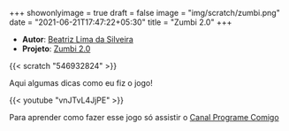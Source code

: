 +++
showonlyimage = true
draft = false
image = "img/scratch/zumbi.png"
date = "2021-06-21T17:47:22+05:30"
title = "Zumbi 2.0"
+++

- **Autor**: [Beatriz Lima da Silveira](../../about/)
- **Projeto**: [Zumbi 2.0](https://scratch.mit.edu/projects/546932824/)

{{< scratch "546932824" >}}

Aqui algumas dicas como eu fiz o jogo!

{{< youtube "vnJTvL4JjPE" >}}

Para aprender como fazer esse jogo só assistir o [Canal Programe Comigo](https://www.youtube.com/channel/UCH0h--aOaXqmcnSqlso20zA)
